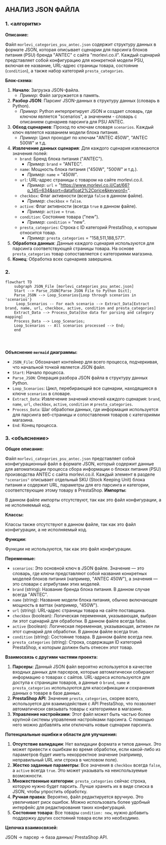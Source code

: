 ## АНАЛИЗ JSON ФАЙЛА

### 1. <алгоритм>

**Описание:**

Файл `morlevi_categories_psu_antec.json` содержит структуру данных в формате JSON, которая описывает сценарии для парсинга блоков питания (PSU) бренда "ANTEC" с сайта "morlevi.co.il". Каждый сценарий представляет собой конфигурацию для конкретной модели PSU, включая ее название, URL-адрес страницы товара, состояние (`condition`), а также набор категорий `presta_categories`.

**Блок-схема:**

1.  **Начало**: Загрузка JSON-файла.
    *   *Пример*:  Файл загружается в память.
2.  **Разбор JSON**: Парсинг JSON-данных в структуру данных (словарь в Python).
    *   *Пример*: Python интерпретирует JSON и создает словарь, где ключом является "scenarios", а значением - словарь с описанием сценариев парсинга для PSU ANTEC.
3.  **Обход сценариев**: Проход по ключам словаря `scenarios`. Каждый ключ является названием модели блока питания.
    *   *Пример*: Цикл проходит по ключам "ANTEC 450W", "ANTEC 500W" и т.д.
4.  **Извлечение данных сценария**: Для каждого сценария извлекаются значения полей:
    *   `brand`: Бренд блока питания ("ANTEC").
        *   *Пример*: `brand` = "ANTEC".
    *   `name`: Мощность блока питания ("450W", "500W" и т.д.).
        *   *Пример*: `name` = "450W".
    *   `url`: URL-адрес страницы с товаром на сайте morlevi.co.il.
        *   *Пример*: `url` = "https://www.morlevi.co.il/Cat/66?p_145=634&sort=datafloat2%2Cprice&keyword=".
    *   `checkbox`: Флаг активности (всегда `false` в данном файле).
        *   *Пример*: `checkbox` = `false`.
    *   `active`: Флаг активности (всегда `true` в данном файле).
         *   *Пример*: `active` = `true`.
    *   `condition`: Состояние товара ("new").
        *   *Пример*: `condition` = "new".
    *   `presta_categories`: Строка с ID категорий PrestaShop, к которым относится товар.
        *   *Пример*: `presta_categories` = "158,511,188,577".
5.  **Обработка данных**: Данные каждого сценария используются для парсинга соответствующей страницы товара. На основе `presta_categories` товар сопоставляется с категориями магазина.
6.  **Конец**: Обработка всех сценариев завершена.

### 2. <mermaid>

```mermaid
flowchart TD
    subgraph JSON_File [morlevi_categories_psu_antec.json]
    Start --> Parse_JSON[Parse JSON File to Python Dict];
    Parse_JSON --> Loop_Scenarios{Loop through scenarios in 'scenarios'}
     Loop_Scenarios -- For each scenario --> Extract_Data[Extract brand, name, url, checkbox, active, condition and presta_categories]
    Extract_Data --> Process_Data[Use data for parsing and category mapping]
    Process_Data --> Loop_Scenarios;
    Loop_Scenarios -- All scenarios processed --> End;
    end
   

    
```

**Объяснение `mermaid` диаграммы:**

*   `JSON_File`: Обозначает контейнер для всего процесса, подчеркивая, что начальной точкой является JSON файл.
*   `Start`: Начало процесса.
*   `Parse_JSON`: Операция разбора JSON файла в структуру данных Python.
*   `Loop_Scenarios`: Цикл, перебирающий все сценарии, находящиеся в ключе `scenarios` в словаре.
*   `Extract_Data`: Извлечение значений ключей каждого сценария: `brand`, `name`, `url`, `checkbox`, `active`, `condition` и `presta_categories`.
*   `Process_Data`: Шаг обработки данных, где информация используется для парсинга веб-страницы и сопоставления товаров с категориями магазина.
*   `End`: Конец процесса.

### 3. <объяснение>

**Общее описание:**

Файл `morlevi_categories_psu_antec.json` представляет собой конфигурационный файл в формате JSON, который содержит данные для автоматизации процесса сбора информации о блоках питания (PSU) производства ANTEC с сайта morlevi.co.il. Каждый элемент в разделе `"scenarios"` описывает отдельный SKU (Stock Keeping Unit) блока питания и содержит URL, параметры для его парсинга и категории, соответствующие этому товару в PrestaShop.
**Импорты:**

В данном файле импорты отсутствуют, так как это файл конфигурации, а не исполняемый код.

**Классы:**

Классы также отсутствуют в данном файле, так как это файл конфигурации, а не исполняемый код.

**Функции:**

Функции не используются, так как это файл конфигурации.

**Переменные:**

*   `scenarios`: Это основной ключ в JSON файле. Значение — это словарь, где ключи представляют собой названия конкретных моделей блоков питания (например, "ANTEC 450W"), а значения — это словари с атрибутами этих моделей.
*   `brand` (string): Название бренда блока питания. В данном случае всегда "ANTEC".
*   `name` (string): Название модели блока питания, обычно включающее мощность в ваттах (например, "450W").
*   `url` (string): URL-адрес страницы товара на сайте поставщика.
*   `checkbox` (boolean): Логическая переменная, указывающая, выбран ли этот сценарий для обработки. В данном файле всегда false.
*   `active` (boolean): Логическая переменная, указывающая, активен ли этот сценарий для обработки. В данном файле всегда true.
*   `condition` (string): Состояние товара. В данном файле всегда new.
*    `presta_categories` (string): Строка, содержащая ID категорий PrestaShop, к которым должен быть отнесен этот товар.

**Взаимосвязь с другими частями проекта:**

1.  **Парсеры**: Данный JSON файл вероятно используется в качестве входных данных для парсеров, которые автоматически собирают информацию о товарах с сайтов. URL-адреса используются для доступа к страницам товаров, а данные о `brand`, `name` и `presta_categories` используются для классификации и сохранения данных о товаре в базе данных.
2.  **PrestaShop API**: Значение `presta_categories`, скорее всего, используется для взаимодействия с API PrestaShop, что позволяет автоматически связывать товары с категориями в магазине.
3.  **Управление настройками**: Этот файл может быть частью более крупной системы управления настройками парсинга. С помощью него можно добавлять или отключать новые сценарии парсинга.

**Потенциальные ошибки и области для улучшения:**

1.  **Отсутствие валидации**: Нет валидации формата и типов данных. Это может привести к ошибкам во время обработки, если какой-либо из параметров будет иметь некорректное значение (например, неправильный URL или строка в числовом поле).
2.  **Жестко заданные параметры**: Все значения в `checkbox` всегда `false`, а `active` всегда `true`. Это может указывать на неиспользуемые возможности.
3.  **Множественные категории**:  `presta_categories` сейчас строка, которую нужно будет парсить. Лучше хранить их в виде списка в JSON, чтобы упростить обработку.
4.  **Ручная правка**: Вероятно, файл редактируется вручную. Это увеличивает риск ошибок. Можно использовать более удобный интерфейс для редактирования таких конфигураций.
5.  **Состояние товара**: Все товары `condition: new`, нужно добавить поддержку других состояний товара если это необходимо.

**Цепочка взаимосвязей:**

JSON → парсер → база данных/ PrestaShop API.